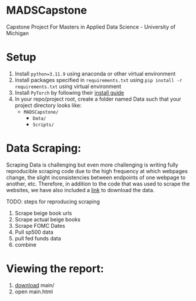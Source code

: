 # MADSCapstone
Capstone Project For Masters in Applied Data Science - University of Michigan

# Setup
1. Install `python=3.11.9` using anaconda or other virtual environment
2. Install packages specified in `requirements.txt` using `pip install -r requirements.txt` using virtual environment
3. Install `PyTorch` by following their [install guide](https://pytorch.org/get-started/locally/)
4. In your repo/project root, create a folder named Data such that your project directory looks like:
   - `MADSCapstone/`
     - `Data/`
     - `Scripts/`

# Data Scraping:
Scraping Data is challenging but even more challenging is writing fully reproducible scraping code due to the
high frequency at which webpages change, the slight inconsistencies between endpoints of one webpage to another, etc.
Therefore, in addition to the code that was used to scrape the websites, we have also included a 
[link](https://www.kaggle.com/datasets/thefish81/beige-books/data) to download the data.

TODO: steps for reproducing scraping
1. Scrape beige book urls
2. Scrape actual beige books
3. Scrape FOMC Dates
4. Pull sp500 data
5. pull fed funds data
6. combine 

# Viewing the report:
1. [download](https://download-directory.github.io/?url=https%3A%2F%2Fgithub.com%2FTheFish18%2FMADSCapstone%2Ftree%2Fmain%2Fmain) main/
2. open main.html
